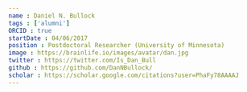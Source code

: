 ```yaml
---
name : Daniel N. Bullock
tags : ['alumni']
ORCID : true
startDate : 04/06/2017
position : Postdoctoral Researcher (University of Minnesota)
image : https://brainlife.io/images/avatar/dan.jpg
twitter : https://twitter.com/Is_Dan_Bull
github : https://github.com/DanNBullock/
scholar : https://scholar.google.com/citations?user=PhaFy78AAAAJ
---
```

